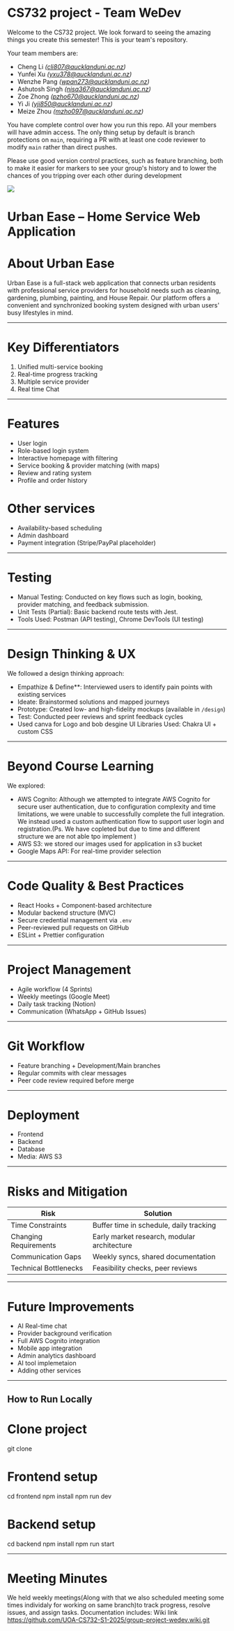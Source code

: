 # CS732 project - Team WeDev

Welcome to the CS732 project. We look forward to seeing the amazing things you create this semester! This is your team's repository.

Your team members are:
- Cheng Li _(cli807@aucklanduni.ac.nz)_
- Yunfei Xu _(yxu378@aucklanduni.ac.nz)_
- Wenzhe Pang _(wpan273@aucklanduni.ac.nz)_
- Ashutosh Singh _(nisa367@aucklanduni.ac.nz)_
- Zoe Zhong _(pzho670@aucklanduni.ac.nz)_
- Yi Ji _(yji850@aucklanduni.ac.nz)_
- Meize Zhou _(mzho097@aucklanduni.ac.nz)_

You have complete control over how you run this repo. All your members will have admin access. The only thing setup by default is branch protections on `main`, requiring a PR with at least one code reviewer to modify `main` rather than direct pushes.

Please use good version control practices, such as feature branching, both to make it easier for markers to see your group's history and to lower the chances of you tripping over each other during development

![](./WeDev.png)


#  Urban Ease – Home Service Web Application

# About Urban Ease
Urban Ease is a full-stack web application that connects urban residents with professional service providers for household needs such as cleaning, gardening, plumbing, painting, and House Repair. Our platform offers a convenient and synchronized booking system designed with urban users' busy lifestyles in mind.

---

# Key Differentiators
1. Unified multi-service booking
2. Real-time progress tracking
3. Multiple service provider
4. Real time Chat

---

# Features
- User login
- Role-based login system
- Interactive homepage with filtering
- Service booking & provider matching (with maps)
- Review and rating system
- Profile and order history

# Other services
- Availability-based scheduling
- Admin dashboard
- Payment integration (Stripe/PayPal placeholder)



---

# Testing
- Manual Testing: Conducted on key flows such as login, booking, provider matching, and feedback submission.
- Unit Tests (Partial): Basic backend route tests with Jest.
- Tools Used: Postman (API testing), Chrome DevTools (UI testing)

---

# Design Thinking & UX
We followed a design thinking approach:
- Empathize & Define**: Interviewed users to identify pain points with existing services
- Ideate: Brainstormed solutions and mapped journeys
- Prototype: Created low- and high-fidelity mockups (available in `/design`)
- Test: Conducted peer reviews and sprint feedback cycles
-  Used canva for Logo and bob desgine
UI Libraries Used: Chakra UI + custom CSS

---

# Beyond Course Learning
We explored:
- AWS Cognito: Although we attempted to integrate AWS Cognito for secure user authentication, due to configuration complexity and time limitations, we were unable to successfully complete the full integration. We instead used a custom authentication flow to support user login and registration.(Ps. We have copleted but due to time and different structure we are not able tpo implement )
- AWS S3: we stored our images used for application in s3 bucket
- Google Maps API: For real-time provider selection


---

# Code Quality & Best Practices
- React Hooks + Component-based architecture
- Modular backend structure (MVC)
- Secure credential management via `.env`
- Peer-reviewed pull requests on GitHub
- ESLint + Prettier configuration

---

# Project Management
- Agile workflow (4 Sprints)
- Weekly meetings (Google Meet)
- Daily task tracking (Notion)
- Communication (WhatsApp + GitHub Issues)

---

# Git Workflow
- Feature branching + Development/Main branches
- Regular commits with clear messages
- Peer code review required before merge

---

# Deployment

- Frontend
- Backend
- Database
- Media: AWS S3

---

# Risks and Mitigation
| Risk | Solution |
|------|----------|
| Time Constraints | Buffer time in schedule, daily tracking |
| Changing Requirements | Early market research, modular architecture |
| Communication Gaps | Weekly syncs, shared documentation |
| Technical Bottlenecks | Feasibility checks, peer reviews |

---

# Future Improvements
- AI  Real-time chat
- Provider background verification
- Full AWS Cognito integration
- Mobile app integration
- Admin analytics dashboard
- AI tool implemetaion
- Adding other services
---

## How to Run Locally

# Clone project
git clone
# Frontend setup
cd frontend
npm install
npm run dev

# Backend setup
cd backend
npm install
npm run start


---

# Meeting Minutes
We held weekly meetings(Along with that we also scheduled meeting some times individaly for working on same branch)to track progress, resolve issues, and assign tasks. Documentation includes:
Wiki link
https://github.com/UOA-CS732-S1-2025/group-project-wedev.wiki.git

